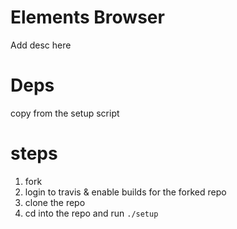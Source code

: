 # Elements Browser

Add desc here

# Deps

copy from the setup script

# steps

1. fork
2. login to travis & enable builds for the forked repo
3. clone the repo
4. cd into the repo and run `./setup`
